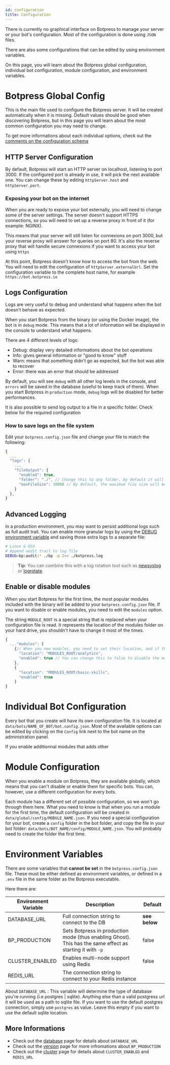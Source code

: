 ```yaml
---
id: configuration
title: Configuration
---
```


There is currently no graphical interface on Botpress to manage your server or your bot's configuration. Most of the configuration is done using `JSON` files.

There are also some configurations that can be edited by using environment variables.

On this page, you will learn about the Botpress global configuration, individual bot configuration, module configuration, and environment variables.

# Botpress Global Config

This is the main file used to configure the Botpress server. It will be created automatically when it is missing. Default values should be good when discovering Botpress, but in this page you will learn about the most common configuration you may need to change.

To get more informations about each individual options, check out the [comments on the configuration schema](https://github.com/botpress/botpress/blob/master/src/bp/core/config/botpress.config.ts)

## HTTP Server Configuration

By default, Botpress will start an HTTP server on localhost, listening to port 3000. If the configured port is already in use, it will pick the next available one. You can change these by editing `httpServer.host` and `httpServer.port`.

### Exposing your bot on the internet

When you are ready to expose your bot externally, you will need to change some of the server settings. The server doesn't support HTTPS connections, so you will need to set up a reverse proxy in front of it (for example: NGINX).

This means that your server will still listen for connexions on port 3000, but your reverse proxy will answer for queries on port 80. It's also the reverse proxy that will handle secure connexions if you want to access your bot using `https`

At this point, Botpress doesn't know how to access the bot from the web. You will need to edit the configuration of `httpServer.externalUrl`. Set the configuration variable to the complete host name, for example `https://bot.botpress.io`

## Logs Configuration

Logs are very useful to debug and understand what happens when the bot doesn't behave as expected.

When you start Botpress from the binary (or using the Docker image), the bot is in `debug` mode. This means that a lot of information will be displayed in the console to understand what happens.

There are 4 different levels of logs:

- Debug: display very detailed informations about the bot operations
- Info: gives general information or "good to know" stuff
- Warn: means that something didn't go as expected, but the bot was able to recover
- Error: there was an error that should be addressed

By default, you will see `debug` with all other log levels in the console, and `errors` will be saved in the database (useful to keep track of them).
When you start Botpress in `production` mode, `debug` logs will be disabled for better performances.

It is also possible to send log output to a file in a specific folder. Check below for the required configuration

### How to save logs on the file system

Edit your `botpress.config.json` file and change your file to match the following:

```js
{
  ...
  "logs": {
    ...
    "fileOutput": {
      "enabled": true,
      "folder": "./", // Change this to any folder, by default it will be in the same folder as the executable
      "maxFileSize": 10000 // By default, the maximum file size will be kept under 10mb
    }
  },
}
```

## Advanced Logging

In a production environment, you may want to persist additional logs such as full audit trail. You can enable more granular logs by using the [DEBUG environment variable](../advanced/debug) and saving those extra logs to a separate file:

```sh
# Linux & OSX
# Append audit trail to log file
DEBUG=bp:audit:* ./bp -p 2>> ./botpress.log
```

> **Tip**: You can combine this with a log rotation tool such as [newsyslog](https://www.real-world-systems.com/docs/newsyslog.1.html) or [logrotate](https://linux.die.net/man/8/logrotate).

## Enable or disable modules

When you start Botpress for the first time, the most popular modules included with the binary will be added to your `botpress.config.json` file. If you want to disable or enable modules, you need to edit the `modules` option.

The string `MODULE_ROOT` is a special string that is replaced when your configuration file is read. It represents the location of the modules folder on your hard drive, you shouldn't have to change it most of the times.

```js
{
  ..."modules": [
    {// When you new modules, you need to set their location, and if they are enabled or not.
      "location": "MODULES_ROOT/analytics",
      "enabled": true // You can change this to false to disable the module.
    },
    {
      "location": "MODULES_ROOT/basic-skills",
      "enabled": true
    }
}
```

# Individual Bot Configuration

Every bot that you create will have its own configuration file. It is located at `data/bots/NAME_OF_BOT/bot.config.json`. Most of the available options can be edited by clicking on the `Config` link next to the bot name on the administration panel.

If you enable additionnal modules that adds other

# Module Configuration

When you enable a module on Botpress, they are available globally, which means that you can't disable or enable them for specific bots. You can, however, use a different configuration for every bots.

Each module has a different set of possible configuration, so we won't go through them here. What you need to know is that when you run a module for the first time, the default configuration will be created in `data/global/config/MODULE_NAME.json`. If you need a special configuration for your bot, create a `config` folder in the bot folder, and copy the file in your bot folder: `data/bots/BOT_NAME/config/MODULE_NAME.json`. You will probably need to create the folder the first time.

# Environment Variables

There are some variables that **cannot be set** in the `botpress.config.json` file. These must be either defined as environment variables, or defined in a `.env` file in the same folder as the Botpress executable.

Here there are:

| Environment Variable | Description                                                                                               | Default       |
| -------------------- | --------------------------------------------------------------------------------------------------------- | ------------- |
| DATABASE_URL         | Full connection string to connect to the DB                                                               | **see below** |
| BP_PRODUCTION        | Sets Botpress in production mode (thus enabling Ghost). This has the same effect as starting it with `-p` | false         |
| CLUSTER_ENABLED      | Enables multi-node support using Redis                                                                    | false         |
| REDIS_URL            | The connection string to connect to your Redis instance                                                   |               |

About `DATABASE_URL` : This variable will determine the type of database you're running (i.e postgres | sqlite). Anything else than a valid postgress url it will be used as a path to sqlite file. If you want to use the default postgres connection, simply use `postgres` as value. Leave this empty if you want to use the default sqlite location.

## More Informations

- Check out the [database](../tutorials/database) page for details about `DATABASE_URL`
- Check out the [version](./versions) page for more infromations about `BP_PRODUCTION`
- Check out the [cluster](../advanced/cluster) page for details about `CLUSTER_ENABLED` and `REDIS_URL`
